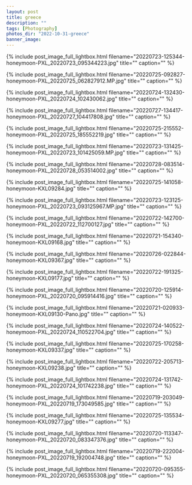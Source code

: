 ```yaml
---
layout: post
title: greece
description: ""
tags: [Photography]
photos_dir: "2022-10-31-greece"
banner_image:
---
```



<!--more-->
{% include post_image_full_lightbox.html
   filename="20220723-125344-honeymoon-PXL_20220723_095344223.jpg"
   title=""
   caption="" %}

{% include post_image_full_lightbox.html
   filename="20220725-092827-honeymoon-PXL_20220725_062827912.MP.jpg"
   title=""
   caption="" %}

{% include post_image_full_lightbox.html
   filename="20220724-132430-honeymoon-PXL_20220724_102430062.jpg"
   title=""
   caption="" %}

{% include post_image_full_lightbox.html
   filename="20220727-134417-honeymoon-PXL_20220727_104417808.jpg"
   title=""
   caption="" %}

{% include post_image_full_lightbox.html
   filename="20220725-215552-honeymoon-PXL_20220725_185552219.jpg"
   title=""
   caption="" %}

{% include post_image_full_lightbox.html
   filename="20220723-131425-honeymoon-PXL_20220723_101425059.MP.jpg"
   title=""
   caption="" %}

{% include post_image_full_lightbox.html
   filename="20220728-083514-honeymoon-PXL_20220728_053514002.jpg"
   title=""
   caption="" %}

{% include post_image_full_lightbox.html
   filename="20220725-141058-honeymoon-KXL09284.jpg"
   title=""
   caption="" %}

{% include post_image_full_lightbox.html
   filename="20220723-123125-honeymoon-PXL_20220723_093125967.MP.jpg"
   title=""
   caption="" %}

{% include post_image_full_lightbox.html
   filename="20220722-142700-honeymoon-PXL_20220722_112700127.jpg"
   title=""
   caption="" %}

{% include post_image_full_lightbox.html
   filename="20220721-154340-honeymoon-KXL09168.jpg"
   title=""
   caption="" %}

{% include post_image_full_lightbox.html
   filename="20220726-022844-honeymoon-KXL09367.jpg"
   title=""
   caption="" %}

{% include post_image_full_lightbox.html
   filename="20220722-191325-honeymoon-KXL09177.jpg"
   title=""
   caption="" %}

{% include post_image_full_lightbox.html
   filename="20220720-125914-honeymoon-PXL_20220720_095914416.jpg"
   title=""
   caption="" %}

{% include post_image_full_lightbox.html
   filename="20220721-020933-honeymoon-KXL09130-Pano.jpg"
   title=""
   caption="" %}

{% include post_image_full_lightbox.html
   filename="20220724-140522-honeymoon-PXL_20220724_110522704.jpg"
   title=""
   caption="" %}

{% include post_image_full_lightbox.html
   filename="20220725-170258-honeymoon-KXL09337.jpg"
   title=""
   caption="" %}

{% include post_image_full_lightbox.html
   filename="20220722-205713-honeymoon-KXL09238.jpg"
   title=""
   caption="" %}

{% include post_image_full_lightbox.html
   filename="20220724-131742-honeymoon-PXL_20220724_101742238.jpg"
   title=""
   caption="" %}

{% include post_image_full_lightbox.html
   filename="20220719-203049-honeymoon-PXL_20220719_173049585.jpg"
   title=""
   caption="" %}

{% include post_image_full_lightbox.html
   filename="20220725-135534-honeymoon-KXL09277.jpg"
   title=""
   caption="" %}

{% include post_image_full_lightbox.html
   filename="20220720-113347-honeymoon-PXL_20220720_083347376.jpg"
   title=""
   caption="" %}

{% include post_image_full_lightbox.html
   filename="20220719-222004-honeymoon-PXL_20220719_192004748.jpg"
   title=""
   caption="" %}

{% include post_image_full_lightbox.html
   filename="20220720-095355-honeymoon-PXL_20220720_065355308.jpg"
   title=""
   caption="" %}

